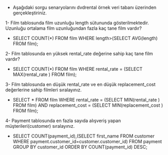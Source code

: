 * Aşağıdaki sorgu senaryolarını dvdrental örnek veri tabanı üzerinden gerçekleştiriniz.

1- Film tablosunda film uzunluğu length sütununda gösterilmektedir. Uzunluğu ortalama film uzunluğundan fazla kaç tane film vardır?

* SELECT COUNT(*) FROM film WHERE length>(SELECT AVG(length) FROM film);

2- Film tablosunda en yüksek rental_rate değerine sahip kaç tane film vardır?

* SELECT COUNT(*) FROM film WHERE rental_rate = (SELECT MAX(rental_rate ) FROM film);

3- Film tablosunda en düşük rental_rate ve en düşük replacement_cost değerlerine sahip filmleri sıralayınız.

* SELECT * FROM film WHERE rental_rate = (SELECT MIN(rental_rate ) FROM film) AND replacement_cost = (SELECT MIN(replacement_cost ) FROM film);

4- Payment tablosunda en fazla sayıda alışveriş yapan müşterileri(customer) sıralayınız.

* SELECT COUNT(payment_id),(SELECT first_name FROM customer WHERE payment.customer_id=customer.customer_id) FROM payment GROUP BY customer_id ORDER BY COUNT(payment_id)   DESC;
